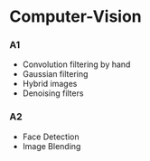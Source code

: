 # Computer-Vision
### A1
- Convolution filtering by hand
- Gaussian filtering
- Hybrid images
- Denoising filters

### A2
- Face Detection
- Image Blending
